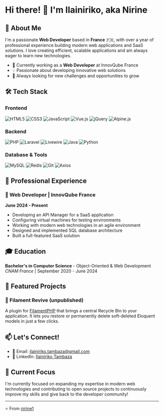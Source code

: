 # Hi there! 👋 I'm Ilainiriko, aka Nirine

## 🚀 About Me
I'm a passionate **Web Developer** based in **France** 🇫🇷, with over a year of professional experience building modern web applications and SaaS solutions. I love creating efficient, scalable applications and am always eager to learn new technologies.

- 🔭 Currently working as a **Web Developer** at InnovQube France
- 💡 Passionate about developing innovative web solutions
- 🎯 Always looking for new challenges and opportunities to grow

## 🛠️ Tech Stack

### Frontend
![HTML5](https://img.shields.io/badge/HTML5-E34F26?style=for-the-badge&logo=html5&logoColor=white)
![CSS3](https://img.shields.io/badge/CSS3-1572B6?style=for-the-badge&logo=css3&logoColor=white)
![JavaScript](https://img.shields.io/badge/JavaScript-F7DF1E?style=for-the-badge&logo=javascript&logoColor=black)
![Vue.js](https://img.shields.io/badge/Vue.js-35495E?style=for-the-badge&logo=vuedotjs&logoColor=4FC08D)
![jQuery](https://img.shields.io/badge/jQuery-0769AD?style=for-the-badge&logo=jquery&logoColor=white)
![Alpine.js](https://img.shields.io/badge/Alpine.js-8BC0D0?style=for-the-badge&logo=alpinedotjs&logoColor=white)

### Backend
![PHP](https://img.shields.io/badge/PHP-777BB4?style=for-the-badge&logo=php&logoColor=white)
![Laravel](https://img.shields.io/badge/Laravel-FF2D20?style=for-the-badge&logo=laravel&logoColor=white)
![Livewire](https://img.shields.io/badge/Livewire-4E56A6?style=for-the-badge&logo=livewire&logoColor=white)
![Java](https://img.shields.io/badge/Java-ED8B00?style=for-the-badge&logo=openjdk&logoColor=white)
![Python](https://img.shields.io/badge/Python-3776AB?style=for-the-badge&logo=python&logoColor=white)

### Database & Tools
![MySQL](https://img.shields.io/badge/MySQL-00000F?style=for-the-badge&logo=mysql&logoColor=white)
![Redis](https://img.shields.io/badge/Redis-DC382D?style=for-the-badge&logo=redis&logoColor=white)
![Git](https://img.shields.io/badge/Git-F05032?style=for-the-badge&logo=git&logoColor=white)
![Axios](https://img.shields.io/badge/Axios-5A29E4?style=for-the-badge&logo=axios&logoColor=white)

## 💼 Professional Experience

### 🔧 Web Developer | InnovQube France
**June 2024 - Present**
- Developing an API Manager for a SaaS application
- Configuring virtual machines for testing environments
- Working with modern web technologies in an agile environment
- Designed and implemented SQL database architecture
- Built a full-featured SaaS solution

## 🎓 Education
**Bachelor's in Computer Science** - Object-Oriented & Web Development  
*CNAM France* | September 2020 - June 2024

## 🌟 Featured Projects

### 🍳 Filament Revive (unpublished)
A plugin for [FilamentPHP](https://filamentphp.com/) that brings a central Recycle Bin to your application. It lets you restore or permanently delete soft-deleted Eloquent models in just a few clicks.

<!-- ## 📊 GitHub Stats
![Your GitHub stats](https://github-readme-stats.vercel.app/api?username=nirine1&show_icons=true&theme=radical)
![Top Languages](https://github-readme-stats.vercel.app/api/top-langs/?username=nirine1&layout=compact&theme=radical) 

## 🏆 Key Strengths
- 🎯 **Organization & Time Management** - Efficient project planning and execution
- 🤝 **Team Collaboration** - Strong teamwork and communication skills
- 🔍 **Analytical Thinking** - Excellent problem-solving and attention to detail
- 🚀 **Autonomy** - Self-motivated and independent learner -->

## 📫 Let's Connect!
- 📧 Email: ilainiriko.tambaza@gmail.com
- 💼 LinkedIn: [Ilainiriko Tambaza]([https://linkedin.com/in/niriko01](https://www.linkedin.com/in/ilainiriko-tambaza-b25934236/))

## 🎯 Current Focus
I'm currently focused on expanding my expertise in modern web technologies and contributing to open source projects to continuously improve my skills and give back to the developer community!

---
⭐️ From [nirine1](https://github.com/nirine1)
